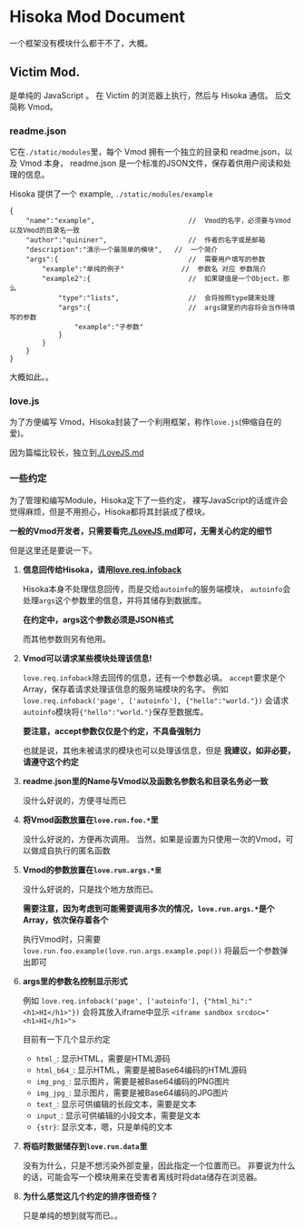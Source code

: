 Hisoka Mod Document
===================

一个框架没有模块什么都干不了，大概。

Victim Mod.
-----------

是单纯的 JavaScript 。
在 Victim 的浏览器上执行，然后与 Hisoka 通信。
后文简称 Vmod。

### readme.json

它在`./static/modules`里，每个 Vmod 拥有一个独立的目录和 readme.json，以及 Vmod 本身，
readme.json 是一个标准的JSON文件，保存着供用户阅读和处理的信息。

Hisoka 提供了一个 example, `./static/modules/example`

    {
        "name":"example",                       //  Vmod的名字，必须要与Vmod以及Vmod的目录名一致
        "author":"quininer",                    //  作者的名字或是邮箱
        "description":"演示一个最简单的模块",   //  一个简介
        "args":{                                //  需要用户填写的参数
            "example":"单纯的例子"              //  参数名 对应 参数简介
            "example2":{                        //  如果键值是一个Object，那么
                "type":"lists",                 //  会将按照type键来处理
                "args":{                        //  args键里的内容将会当作待填写的参数
                    "example":"子参数"
                }
            }
        }
    }

大概如此。。

### love.js
为了方便编写 Vmod，Hisoka封装了一个利用框架，称作`love.js`(伸缩自在的爱)。

因为篇幅比较长，独立到[./LoveJS.md](https://github.com/quininer/hisoka/blob/master/doc/LoveJS.md)

### 一些约定
为了管理和编写Module，Hisoka定下了一些约定，
裸写JavaScript的话或许会觉得麻烦，但是不用担心，Hisoka都将其封装成了模块。

**一般的Vmod开发者，只需要看完[./LoveJS.md](https://github.com/quininer/hisoka/blob/master/doc/LoveJS.md)即可，无需关心约定的细节**

但是这里还是要说一下。

1. **信息回传给Hisoka，请用[love.req.infoback](https://github.com/quininer/hisoka/blob/master/doc/LoveJS.md#infobackfunction)**

    Hisoka本身不处理信息回传，而是交给`autoinfo`的服务端模块，
    `autoinfo`会处理`args`这个参数里的信息，并将其储存到数据库。

    **在约定中，args这个参数必须是JSON格式**

    而其他参数则另有他用。

2. **Vmod可以请求某些模块处理该信息!**

    `love.req.infoback`除去回传的信息，还有一个参数必填。
    `accept`要求是个Array，保存着请求处理该信息的服务端模块的名字。
    例如`love.req.infoback('page', ['autoinfo'], {"hello":"world."})`
    会请求`autoinfo`模块将`{"hello":"world."}`保存至数据库。

    **要注意，accept参数仅仅是个约定，不具备强制力**

    也就是说，其他未被请求的模块也可以处理该信息，但是
    **我建议，如非必要，请遵守这个约定**

3. **readme.json里的Name与Vmod以及函数名参数名和目录名务必一致**

    没什么好说的，方便寻址而已

4. **将Vmod函数放置在`love.run.foo.*`里**

    没什么好说的，方便再次调用。
    当然，如果是设置为只使用一次的Vmod，可以做成自执行的匿名函数

5. **Vmod的参数放置在`love.run.args.*里`**

    没什么好说的，只是找个地方放而已。

    **需要注意，因为考虑到可能需要调用多次的情况，`love.run.args.*`是个Array，依次保存着各个**

    执行Vmod时，只需要
    `love.run.foo.example(love.run.args.example.pop())`
    将最后一个参数弹出即可

6. **args里的参数名控制显示形式**

    例如
        `love.req.infoback('page', ['autoinfo'], {"html_hi":"<h1>HI</h1>"})`
    会将其放入iframe中显示
        `<iframe sandbox srcdoc="<h1>HI</h1>">`

    目前有一下几个显示约定

    * `html_`: 显示HTML，需要是HTML源码
    * `html_b64_`: 显示HTML，需要是被Base64编码的HTML源码
    * `img_png_`: 显示图片，需要是被Base64编码的PNG图片
    * `img_jpg_`: 显示图片，需要是被Base64编码的JPG图片
    * `text_`: 显示可供编辑的长段文本，需要是文本
    * `input_`: 显示可供编辑的小段文本，需要是文本
    * `{str}`: 显示文本，嗯，只是单纯的文本

7. **将临时数据储存到`love.run.data`里**

    没有为什么，只是不想污染外部变量，因此指定一个位置而已。
    非要说为什么的话，可能会写一个模块用来在受害者离线时将data储存在浏览器。

8. **为什么感觉这几个约定的排序很奇怪？**

    只是单纯的想到就写而已。。

